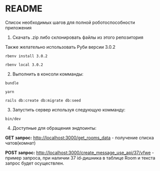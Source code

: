 # README

Список необходимых шагов для полной роботоспособности приложения

1. Скачать .zip либо склонировать файлы из этого репозитория

Также желательно использовать Руби версии 3.0.2


`rbenv install 3.0.2`


`rbenv local 3.0.2`

2. Выполнить в консоли комманды:


`bundle`


`yarn`


`rails db:create db:migrate db:seed`


3. Запустить сервер используя следующую комманду:

`bin/dev`

4. Доступные для обращения эндпоинты:

**GET запрос:** [http://localhost:3000/get_rooms_data](http://localhost:3000/get_rooms_data) - получение списка чатов(комнат)

**POST запрос:** [http://localhost:3000/create_message_use_api/37/vfwe](http://localhost:3000/create_message_use_api/37/vfwe) - пример запроса, при наличии 37 id-дишника в таблице Room и текста запрос будет осуществлен.
